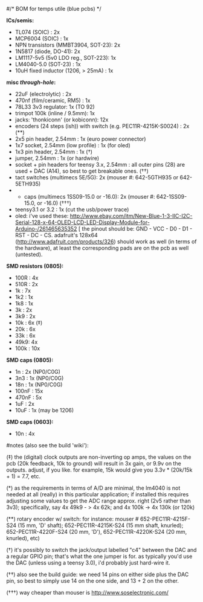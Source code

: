 #/* BOM for temps utile (blue pcbs) */


**ICs/semis:**

- TL074 (SOIC) : 2x 
- MCP6004 (SOIC) : 1x 
- NPN transistors (MMBT3904, SOT-23): 2x
- 1N5817 (diode, DO-41): 2x
- LM1117-5v5 (5v0 LDO reg., SOT-223): 1x
- LM4040-5.0 (SOT-23) : 1x 
- 10uH fixed inductor (1206, > 25mA) : 1x

**misc *through-hole*:**

- 22uF  (electrolytic) : 2x
- 470nf (film/ceramic, RM5) : 1x
- 78L33 3v3 regulator: 1x (TO 92)
- trimpot 100k (inline / 9.5mm): 1x
- jacks: 'thonkiconn' (or kobiconn): 12x
- encoders (24 steps (ish)) with switch (e.g. PEC11R-4215K-S0024) : 2x (**)
- 2x5 pin header, 2.54mm : 1x (euro power connector)
- 1x7 socket, 2.54mm (low profile) : 1x (for oled)
- 1x3 pin header, 2.54mm : 1x (†)
- jumper, 2.54mm : 1x (or hardwire)
- socket + pin headers for teensy 3.x, 2.54mm : all outer pins (28) are used + DAC (A14), so best to get breakable ones. (††)
- tact switches (multimecs 5E/5G): 2x (mouser #: 642-5GTH935 or 642-5ETH935)
- + caps (multimecs 1SS09-15.0 or -16.0): 2x (mouser #: 642-1SS09-15.0, or -16.0) (†††)
- teensy3.1 or 3.2 : 1x (cut the usb/power trace)
- oled: i've used these: http://www.ebay.com/itm/New-Blue-1-3-IIC-I2C-Serial-128-x-64-OLED-LCD-LED-Display-Module-for-Arduino-/261465635352 [ the pinout should be: GND - VCC - D0 - D1 - RST - DC - CS. adafruit's 128x64 (http://www.adafruit.com/products/326) should work as well (in terms of the hardware), at least the corresponding pads are on the pcb as well (untested).

**SMD resistors (0805):**

- 100R : 		 4x
- 510R :         2x 
-  1k  :         7x
- 1k2  :         1x
- 1k8  :         1x
- 3k   :         2x
- 3k9  :         2x
- 10k  :         6x (‡)
- 20k  :         6x  
- 33k :          6x 
- 49k9:          4x
- 100k :         10x

**SMD caps (0805):**

- 1n    : 2x (NP0/C0G)
- 3n3   : 1x (NP0/C0G)
- 18n   : 1x (NP0/C0G)
- 100nF : 15x  
- 470nF : 5x 
- 1uF   : 2x
- 10uF  : 1x (may be 1206)

**SMD caps (0603):**

- 10n   : 4x 


#notes (also see the build 'wiki'):

(‡) the (digital) clock outputs are non-inverting op amps, the values on the pcb (20k feedback, 10k to ground) will result in 3x gain, or 9.9v on the outputs. adjust, if you like. for example, 15k would give you 3.3v * (20k/15k + 1) = 7.7, etc.

(*) as the requirements in terms of A/D are minimal, the lm4040 is not needed at all (really) in this particular application; if installed this requires adjusting some values to get the ADC range approx. right (2v5 rather than 3v3); specifically, say 4x 49k9 - > 4x 62k; and 4x 100k -> 4x 130k (or 120k)

(**) rotary encoder w/ switch: for instance: mouser # 652-PEC11R-4215F-S24 (15 mm, 'D' shaft); 652-PEC11R-4215K-S24 (15 mm shaft, knurled); 652-PEC11R-4220F-S24 (20 mm, 'D'), 652-PEC11R-4220K-S24 (20 mm, knurled), etc)

(†) it's possibly to switch the jack/output labelled "c4" between the DAC and a regular GPIO pin; that's what the one jumper is for. as typically you'd use the DAC (unless using a teensy 3.0), i'd probably just hard-wire it.

(††) also see the build guide: we need 14 pins on either side plus the DAC pin, so best to simply use 14 on the one side, and 13 + 2 on the other.

(†††) way cheaper than mouser is http://www.soselectronic.com/





